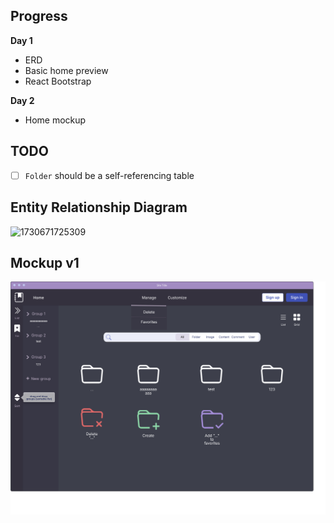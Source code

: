 ## Progress

**Day 1**

* ERD
* Basic home preview
* React Bootstrap

**Day 2**

* Home mockup

## TODO

* [ ] `Folder` should be a self-referencing table

## Entity Relationship Diagram

![1730671725309](https://file+.vscode-resource.vscode-cdn.net/c%3A/Users/airyn/Documents/dev/proyecto-electron/image/README/1730671725309.png)

## Mockup v1

![1730832222649](image/README/1730832222649.png)
